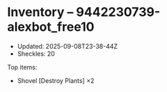 # Inventory – 9442230739-alexbot_free10

- Updated: 2025-09-08T23-38-44Z
- Sheckles: 20

Top items:
- Shovel [Destroy Plants] ×2
